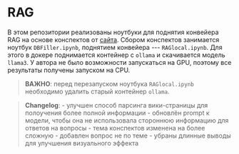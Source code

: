 # RAG 

В этом репозитории реализованы ноутбуки для поднятия конвейера RAG на основе конспектов от [сайта](https://neerc.ifmo.ru/wiki/index.php?title=%D0%97%D0%B0%D0%B3%D0%BB%D0%B0%D0%B2%D0%BD%D0%B0%D1%8F_%D1%81%D1%82%D1%80%D0%B0%D0%BD%D0%B8%D1%86%D0%B0).
Сбором конспектов занимается ноутбук `DBFiller.ipynb`, поднятием конвейера --- `RAGlocal.ipynb`. Для этого в докере поднимается контейнер с `ollama` и скачивается модель `llama3`. 
У автора не было возможности запускаться на GPU, поэтому все результаты получены запуском на CPU. 

> **ВАЖНО**: перед перезапуском ноутбука `RAGlocal.ipynb` необходимо удалить старый контейнер `ollama`.

> **Changelog**:
    - улучшен способ парсинга вики-страницы для полоучения более полной информации
    - обновлён prompt к модели, чтобы она не использовала стороннюю информацию для ответов на вопросы
    - тема конспектов изменена на более сложную
    - добавлен вопрос не по теме
    - убраны длинные выводы для улучшения визуального эффекта

